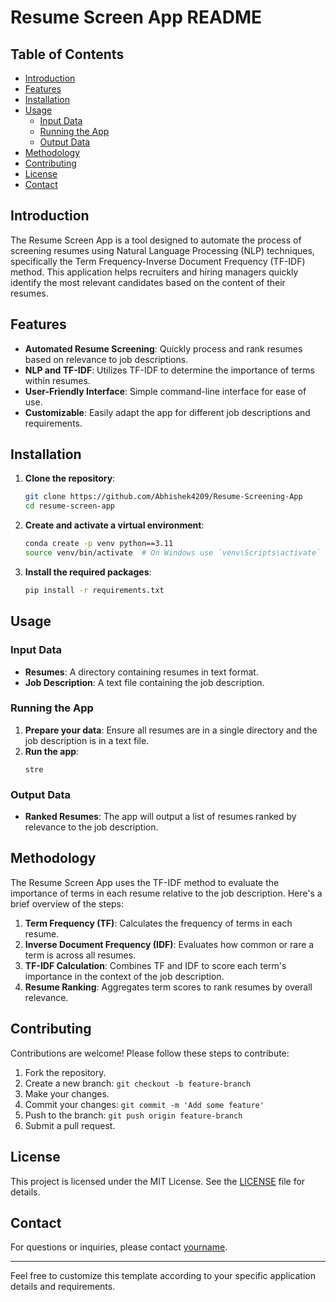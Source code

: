 # Resume Screen App README

## Table of Contents

- [Introduction](#introduction)
- [Features](#features)
- [Installation](#installation)
- [Usage](#usage)
  - [Input Data](#input-data)
  - [Running the App](#running-the-app)
  - [Output Data](#output-data)
- [Methodology](#methodology)
- [Contributing](#contributing)
- [License](#license)
- [Contact](#contact)

## Introduction

The Resume Screen App is a tool designed to automate the process of screening resumes using Natural Language Processing (NLP) techniques, specifically the Term Frequency-Inverse Document Frequency (TF-IDF) method. This application helps recruiters and hiring managers quickly identify the most relevant candidates based on the content of their resumes.

## Features

- **Automated Resume Screening**: Quickly process and rank resumes based on relevance to job descriptions.
- **NLP and TF-IDF**: Utilizes TF-IDF to determine the importance of terms within resumes.
- **User-Friendly Interface**: Simple command-line interface for ease of use.
- **Customizable**: Easily adapt the app for different job descriptions and requirements.

## Installation

1. **Clone the repository**:
    ```sh
    git clone https://github.com/Abhishek4209/Resume-Screening-App
    cd resume-screen-app
    ```

2. **Create and activate a virtual environment**:
    ```sh
    conda create -p venv python==3.11
    source venv/bin/activate  # On Windows use `venv\Scripts\activate`
    ```

3. **Install the required packages**:
    ```sh
    pip install -r requirements.txt
    ```

## Usage

### Input Data

- **Resumes**: A directory containing resumes in text format.
- **Job Description**: A text file containing the job description.

### Running the App

1. **Prepare your data**: Ensure all resumes are in a single directory and the job description is in a text file.
2. **Run the app**:
    ```streamlit run app.py
   stre
    ```

### Output Data

- **Ranked Resumes**: The app will output a list of resumes ranked by relevance to the job description.

## Methodology

The Resume Screen App uses the TF-IDF method to evaluate the importance of terms in each resume relative to the job description. Here's a brief overview of the steps:

1. **Term Frequency (TF)**: Calculates the frequency of terms in each resume.
2. **Inverse Document Frequency (IDF)**: Evaluates how common or rare a term is across all resumes.
3. **TF-IDF Calculation**: Combines TF and IDF to score each term's importance in the context of the job description.
4. **Resume Ranking**: Aggregates term scores to rank resumes by overall relevance.

## Contributing

Contributions are welcome! Please follow these steps to contribute:

1. Fork the repository.
2. Create a new branch: `git checkout -b feature-branch`
3. Make your changes.
4. Commit your changes: `git commit -m 'Add some feature'`
5. Push to the branch: `git push origin feature-branch`
6. Submit a pull request.

## License

This project is licensed under the MIT License. See the [LICENSE](LICENSE) file for details.

## Contact

For questions or inquiries, please contact [yourname](abhishekupadhyay9336@gmail.com).

---

Feel free to customize this template according to your specific application details and requirements.